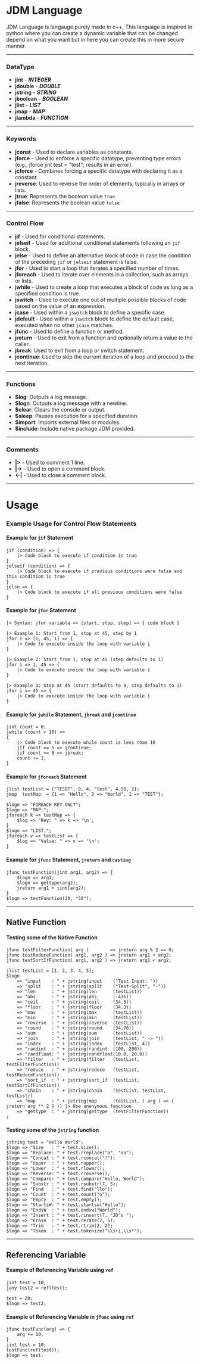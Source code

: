 # JDM Language

JDM Language is langauge purely made in c++, This language is inspired in python where you can create a dynamic variable that can be
changed depend on what you want but in here you can create this in more secure manner.

---

### DataType
- **jint** - ***INTEGER***
- **jdouble** - ***DOUBLE***
- **jstring** - ***STRING***
- **jboolean** - ***BOOLEAN***
- **jlist** - ***LIST***
- **jmap** - ***MAP***
- **jlambda** - ***FUNCTION***

---

### Keywords 
- **jconst** - Used to declare variables as constants.
- **jforce** - Used to enforce a specific datatype, preventing type errors (e.g., jforce jint test = "test"; results in an error).
- **jcforce** - Combines forcing a specific datatype with declaring it as a constant.
- **jreverse**: Used to reverse the order of elements, typically in arrays or lists.
- **jtrue**: Represents the boolean value `true`.
- **jfalse**: Represents the boolean value `false`

---

### Control Flow
- **jif** - Used for conditional statements.
- **jelseif** - Used for additional conditional statements following an `jif` block.
- **jelse** - Used to define an alternative block of code in case the condition of the preceding `jif` or `jelseif` statement is false.
- **jfor** - Used to start a loop that iterates a specified number of times.
- **jforeach** - Used to iterate over elements in a collection, such as arrays or lists.
- **jwhile** - Used to create a loop that executes a block of code as long as a specified condition is true.
- **jswitch** - Used to execute one out of multiple possible blocks of code based on the value of an expression.
- **jcase** - Used within a `jswitch` block to define a specific case.
- **jdefault** - Used within a `jswitch` block to define the default case, executed when no other `jcase` matches.
- **jfunc** - Used to define a function or method.
- **jreturn** - Used to exit from a function and optionally return a value to the caller.
- **jbreak**: Used to exit from a loop or switch statement.
- **jcontinue**: Used to skip the current iteration of a loop and proceed to the next iteration.

---

### Functions
- **$log**: Outputs a log message.
- **$logn**: Outputs a log message with a newline.
- **$clear**: Clears the console or output.
- **$sleep**: Pauses execution for a specified duration.
- **$import**: Imports external files or modules.
- **$include**: Include native package JDM provided.

---

### Comments

- **|>** - Used to comment 1 line.
- **|->** - Used to open a comment block.
- **<-|** - Used to close a comment block.

---

# Usage
### Example Usage for Control Flow Statements

#### Example for `jif` Statement
```jdm
jif (condition) => {
    |> Code block to execute if condition is true
}
jelseif (condition) => {
    |> Code block to execute if previous conditions were false and this condition is true
}
jelse => {
    |> Code block to execute if all previous conditions were false
}
```

#### Example for `jfor` Statement
```jdm
|> Syntax: jfor variable => [start, stop, step] => { code block }

|> Example 1: Start from 1, stop at 45, step by 1
jfor i => [1, 45, 1] => {
    |> Code to execute inside the loop with variable i
}

|> Example 2: Start from 1, stop at 45 (step defaults to 1)
jfor i => 1, 45 => {
    |> Code to execute inside the loop with variable i
}

|> Example 3: Stop at 45 (start defaults to 0, step defaults to 1)
jfor i => 45 => {
    |> Code to execute inside the loop with variable i
}
```

#### Example for `jwhile` Statement, `jbreak` and `jcontinue`
```jdm
jint count = 0;
jwhile (count < 10) =>
{
    |> Code block to execute while count is less than 10
    jif count == 5 => jcontinue;
    jif count >= 8 => jbreak;
    count += 1;
}
```

#### Example for `jforeach` Statement
```jdm
jlist testList = ["TESDT", 0, 4, "test", 4.56, 2];
jmap  testMap  = {1 => "Hello", 2 => "World", 1 => "TEST"};

$logn => "FOREACH KEY ONLY";
$logn => "MAP:";
jforeach k => testMap => {
	$log => "Key: " => k => '\n';
}
$logn => "LIST:";
jforeach v => testList => {
	$log => "Value: " => v => '\n';
}
```

#### Example for `jfunc` Statement, `jreturn` and `casting` 
```jdm
jfunc testFunction(jint arg1, arg2) => {
	$logn => arg1;
	$logn => gettype(arg2);
	jreturn arg1 + jint(arg2);
}
$logn => testFunction(20, "50");
```

---

## Native Function

#### Testing some of the Native Function
```jdm
jfunc testFilterFunction( arg )        => jreturn arg % 2 == 0;
jfunc testReduceFunction( arg1, arg2 ) => jreturn arg1 + arg2;
jfunc testSortIfFunction( arg1, arg2 ) => jreturn arg1 < arg2;

jlist testList = [1, 2, 3, 4, 5];
$logn
	=> "input    : " + jstring(input    ("Test Input: "))
	=> "split    : " + jstring(split    ("Test-Split", "-"))
	=> "len      : " + jstring(len      (testList))
	=> "abs      : " + jstring(abs      (-436))
	=> "ceil     : " + jstring(ceil     (34.3))
	=> "floor    : " + jstring(floor    (34.3))
	=> "max      : " + jstring(max      (testList))
	=> "min      : " + jstring(min      (testList))
	=> "reverse  : " + jstring(reverse  (testList))
	=> "round    : " + jstring(round    (34.76))
	=> "sum      : " + jstring(sum      (testList))
	=> "join     : " + jstring(join     (testList, " -> "))
	=> "index    : " + jstring(index    (testList, 4))
	=> "randint  : " + jstring(randint  (100, 200))
	=> "randfloat: " + jstring(randfloat(10.0, 20.0))
	=> "filter   : " + jstring(filter   (testList, testFilterFunction))
	=> "reduce   : " + jstring(reduce   (testList, testReduceFunction))
	=> "sort_if  : " + jstring(sort_if  (testList, testSortIfFunction))
	=> "chain    : " + jstring(chain    (testList, testList, testList))
	=> "map      : " + jstring(map      (testList, ( arg ) => { jreturn arg ** 2 } )) |> Use anonymous function
	=> "gettype  : " + jstring(gettype  (testFilterFunction))
;
```

#### Testing some of the `jstring` function
```jdm
jstring test = "Hello World";
$logn => "Size   : " + test.size();
$logn => "Replace: " + test.rreplace("o", "oo");
$logn => "Concat : " + test.rconcat("!");
$logn => "Upper  : " + test.rupper();
$logn => "Lower  : " + test.rlower();
$logn => "Reverse: " + test.rreverse();
$logn => "Compare: " + test.compare("Hello, World");
$logn => "Substr : " + test.rsubstr(7, 5);
$logn => "Find   : " + test.find("llo");
$logn => "Count  : " + test.count("o");
$logn => "Empty  : " + test.empty();
$logn => "StartsW: " + test.startsw("Hello");
$logn => "EndsW  : " + test.endsw("World");
$logn => "Insert : " + test.rinsert(7, "JD's ");
$logn => "Erase  : " + test.rerase(7, 5);
$logn => "Trim   : " + test.rtrim(2, 2);
$logn => "Token  : " + test.tokenize("\\s+|,\\s*");
````
---

## Referencing Variable

#### Example of Referencing Variable using `ref`
```jdm
jint test = 10;
jany test2 = ref(test);

test = 20;
$logn => test2;
```

#### Example of Referencing Variable in `jfunc` using `ref`
```jdm
jfunc testFunc(arg) => {
	arg += 10;
}
jint test = 10;
testFunc(ref(test));
$logn => test;
```